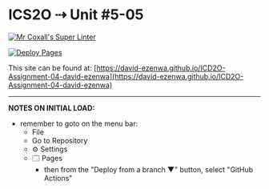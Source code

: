 # ICS2O ⇢ Unit #5-05

[![Mr Coxall's Super Linter](https://github.com/david-ezenwa/ICD2O-Assignment-04-david-ezenwa/workflows/Mr%20Coxall's%20Super%20Linter/badge.svg)](https://github.comdavid-ezenwa/ICD2O-Assignment-04-david-ezenwa/actions)

[![Deploy Pages](https://github.com/david-ezenwa/ICD2O-Assignment-04-david-ezenwa/workflows/Deploy%20Pages/badge.svg)](https://github.com/david-ezenwa/ICD2O-Assignment-04-david-ezenwa/actions)

This site can be found at: [https://david-ezenwa.github.io/ICD2O-Assignment-04-david-ezenwa](https://david-ezenwa.github.io/ICD2O-Assignment-04-david-ezenwa)

---

**NOTES ON INITIAL LOAD:**
- remember to goto on the menu bar:
  - File
  - Go to Repository
  - ⚙ Settings
  - 🗔 Pages
    - then from the "Deploy from a branch ▼" button, select "GitHub Actions"
